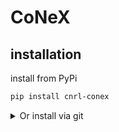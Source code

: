 # CoNeX


## installation

install from PyPi

```bash
pip install cnrl-conex
```

<details>
    <summary>Or install via git</summary>
  
```bash
pip install git+https://github.com/cnrl/conex
```
</details>
